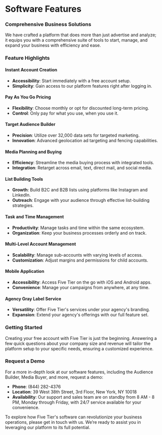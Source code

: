 # Software Features

### Comprehensive Business Solutions

We have crafted a platform that does more than just advertise and analyze; it equips you with a comprehensive suite of tools to start, manage, and expand your business with efficiency and ease.

### Feature Highlights

#### Instant Account Creation

* **Accessibility**: Start immediately with a free account setup.
* **Simplicity**: Gain access to our platform features right after logging in.

#### Pay As You Go Pricing

* **Flexibility**: Choose monthly or opt for discounted long-term pricing.
* **Control**: Only pay for what you use, when you use it.

#### Target Audience Builder

* **Precision**: Utilize over 32,000 data sets for targeted marketing.
* **Innovation**: Advanced geolocation ad targeting and fencing capabilities.

#### Media Planning and Buying

* **Efficiency**: Streamline the media buying process with integrated tools.
* **Integration**: Retarget across email, text, direct mail, and social media.

#### List Building Tools

* **Growth**: Build B2C and B2B lists using platforms like Instagram and LinkedIn.
* **Outreach**: Engage with your audience through effective list-building strategies.

#### Task and Time Management

* **Productivity**: Manage tasks and time within the same ecosystem.
* **Organization**: Keep your business processes orderly and on track.

#### Multi-Level Account Management

* **Scalability**: Manage sub-accounts with varying levels of access.
* **Customization**: Adjust margins and permissions for child accounts.

#### Mobile Application

* **Accessibility**: Access Five Tier on the go with iOS and Android apps.
* **Convenience**: Manage your campaigns from anywhere, at any time.

#### Agency Gray Label Service

* **Versatility**: Offer Five Tier's services under your agency's branding.
* **Expansion**: Extend your agency's offerings with our full feature set.

### Getting Started

Creating your free account with Five Tier is just the beginning. Answering a few quick questions about your company size and revenue will tailor the platform setup to your specific needs, ensuring a customized experience.

### Request a Demo

For a more in-depth look at our software features, including the Audience Builder, Media Buyer, and more, request a demo:

* **Phone**: (844) 282-4376
* **Location**: 39 West 38th Street, 3rd Floor, New York, NY 10018
* **Availability**: Our support and sales team are on standby from 8 AM - 8 PM, Monday through Friday, with 24/7 service available for your convenience.

To explore how Five Tier's software can revolutionize your business operations, please get in touch with us. We’re ready to assist you in leveraging our platform to its full potential.
